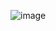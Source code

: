 ![image](https://user-images.githubusercontent.com/16078263/236824895-8bcf2afc-9fc0-45a9-97aa-928fa050e02f.png)
